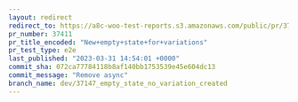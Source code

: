 ```yaml
---
layout: redirect
redirect_to: https://a8c-woo-test-reports.s3.amazonaws.com/public/pr/37411/e2e/index.html
pr_number: 37411
pr_title_encoded: "New+empty+state+for+variations"
pr_test_type: e2e
last_published: "2023-03-31 14:54:01 +0000"
commit_sha: 072ca77784118b8af140bb1753539e45e604dc13
commit_message: "Remove async"
branch_name: dev/37147_empty_state_no_variation_created
---
```

